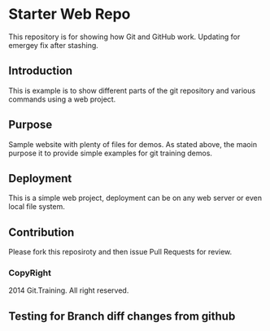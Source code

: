 # Starter Web Repo

This repository is for showing how Git and GitHub work. 
Updating for emergey fix after stashing.
## Introduction
This is example is to show different parts of the git repository and various commands using a web project.

## Purpose

Sample website with plenty of files for demos.
As stated above, the maoin purpose it to provide simple examples for git training demos.

## Deployment
This is a simple web project, deployment can be on any web server or even local file system.

## Contribution
Please fork this reposiroty and then issue Pull Requests for review.

### CopyRight
2014 Git.Training. All right reserved.

## Testing for Branch diff changes from github
